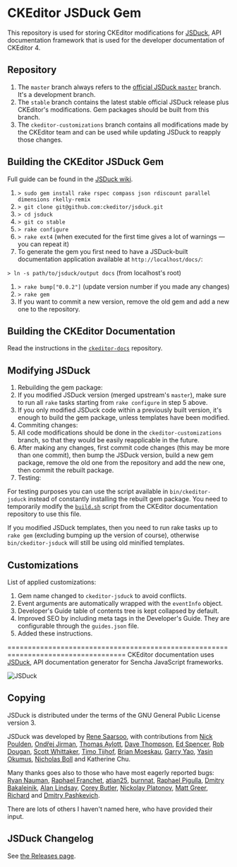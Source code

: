 # CKEditor JSDuck Gem

This repository is used for storing CKEditor modifications for [JSDuck](https://github.com/senchalabs/jsduck), API documentation framework that is used for the developer documentation of CKEditor 4.

## Repository

1. The `master` branch always refers to the [official JSDuck `master`](https://github.com/senchalabs/jsduck) branch. It's a development branch.
1. The `stable` branch contains the latest stable official JSDuck release plus CKEditor's modifications. Gem packages should be built from this branch.
1. The `ckeditor-customizations` branch contains all modifications made by the CKEditor team and can be used while updating JSDuck to reapply those changes.

## Building the CKEditor JSDuck Gem

Full guide can be found in the [JSDuck wiki](https://github.com/ckeditor/jsduck/wiki/Hacking).

1. `> sudo gem install rake rspec compass json rdiscount parallel dimensions rkelly-remix`
1. `> git clone git@github.com:ckeditor/jsduck.git`
1. `> cd jsduck`
1. `> git co stable`
1. `> rake configure`
1. `> rake ext4` (when executed for the first time gives a lot of warnings &mdash; you can repeat it)
1. To generate the gem you first need to have a JSDuck-built documentation application available at `http://localhost/docs/`:

  `> ln -s path/to/jsduck/output docs` (from localhost's root)

1. `> rake bump["0.0.2"]` (update version number if you made any changes)
1. `> rake gem`
1. If you want to commit a new version, remove the old gem and add a new one to the repository.

## Building the CKEditor Documentation

Read the instructions in the [`ckeditor-docs`](https://github.com/ckeditor/ckeditor-docs) repository.

## Modifying JSDuck

1. Rebuilding the gem package:
  1. If you modified JSDuck version (merged upstream's `master`), make sure to run all `rake` tasks starting from `rake configure` in step 5 above.
  1. If you only modified JSDuck code within a previously built version, it's enough to build the gem package, unless templates have been modified.
1. Commiting changes:
  1. All code modifications should be done in the `ckeditor-customizations` branch, so that they would be easily reapplicable in the future.
  1. After making any changes, first commit code changes (this may be more than one commit), then bump the JSDuck version, build a new gem package, remove the old one from the repository and add the new one, then commit the rebuilt package.
1. Testing:

  For testing purposes you can use the script available in `bin/ckeditor-jsduck` instead of constantly installing the rebuilt gem package. You need to temporarily modify the [`build.sh`](https://github.com/ckeditor/ckeditor-docs/blob/master/build.sh) script from the CKEditor documentation repository to use this file.

  If you modified JSDuck templates, then you need to run rake tasks up to `rake gem` (excluding bumping up the version of course), otherwise `bin/ckeditor-jsduck` will still be using old minified templates.

## Customizations

List of applied customizations:

1. Gem name changed to `ckeditor-jsduck` to avoid conflicts.
2. Event arguments are automatically wrapped with the `eventInfo` object.
3. Developer's Guide table of contents tree is kept collapsed by default.
4. Improved SEO by including meta tags in the Developer's Guide. They are configurable through the `guides.json` file.
5. Added these instructions.

===================================================================================
CKEditor documentation uses [JSDuck](https://github.com/senchalabs/jsduck), API documentation generator for Sencha JavaScript frameworks.

![JSDuck](https://raw.github.com/senchalabs/jsduck/master/opt/jsduck-logo-dark.png)

## Copying

JSDuck is distributed under the terms of the GNU General Public
License version 3.

JSDuck was developed by [Rene Saarsoo](http://triin.net),
with contributions from
[Nick Poulden](https://github.com/nick),
[Ondřej Jirman](https://github.com/megous),
[Thomas Aylott](https://github.com/subtleGradient),
[Dave Thompson](https://github.com/limscoder),
[Ed Spencer](https://github.com/edspencer),
[Rob Dougan](https://github.com/rdougan),
[Scott Whittaker](https://github.com/scottrobertwhittaker),
[Timo Tijhof](https://github.com/Krinkle),
[Brian Moeskau](https://github.com/bmoeskau),
[Garry Yao](https://github.com/garryyao),
[Yasin Okumus](https://github.com/lacivert),
[Nicholas Boll](https://github.com/NicholasBoll) and
Katherine Chu.

Many thanks goes also to those who have most eagerly reported bugs:
[Ryan Nauman](https://github.com/ryan-nauman),
[Raphael Franchet](https://github.com/raphdulaf),
[atian25](https://github.com/atian25),
[burnnat](https://github.com/burnnat),
[Raphael Pigulla](https://github.com/pigulla),
[Dmitry Bakaleinik](https://github.com/demongloom),
[Alan Lindsay](https://github.com/alindsay55661),
[Corey Butler](https://github.com/coreybutler),
[Nickolay Platonov](https://github.com/SamuraiJack),
[Matt Greer](https://github.com/city41),
[Richard](https://github.com/ritcoder) and
[Dmitry Pashkevich](https://github.com/dpashkevich).

There are lots of others I haven't named here, who have provided their
input.

## JSDuck Changelog

See [the Releases page](https://github.com/senchalabs/jsduck/releases).